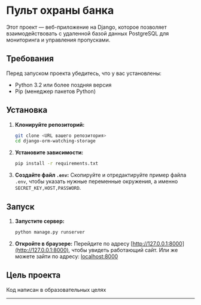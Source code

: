 # Пульт охраны банка

Этот проект — веб-приложение на Django, которое позволяет взаимодействовать с удаленной базой данных PostgreSQL для мониторинга и управления пропусками.

## Требования

Перед запуском проекта убедитесь, что у вас установлены:
- Python 3.2 или более поздняя версия
- Pip (менеджер пакетов Python)

## Установка

1. **Клонируйте репозиторий:**
   ```bash
   git clone <URL вашего репозитория>
   cd django-orm-watching-storage
   ```

2. **Установите зависимости:**
   ```bash
   pip install -r requirements.txt
   ```

3. **Создайте файл `.env`:**
   Скопируйте и отредактируйте пример файла `.env`, чтобы указать нужные переменные окружения, а именно `SECRET_KEY,HOST,PASSWORD`.

## Запуск


1. **Запустите сервер:**
   ```bash
   python manage.py runserver 
   ```

2. **Откройте в браузере:**
   Перейдите по адресу [http://127.0.0.1:8000](http://127.0.0.1:8000), чтобы увидеть работающий сайт.
   Или же можете зайти по адресу: [localhost:8000](http://0.0.0.0:8000)
## Цель проекта

Код написан в образовательных целях

---